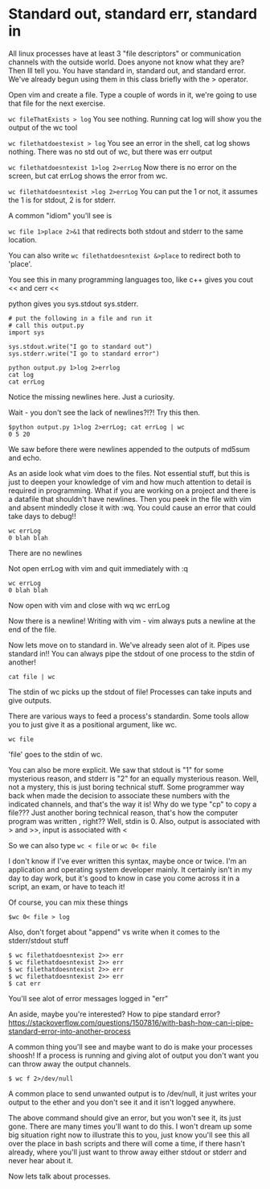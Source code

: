# Standard out, standard err, standard in 

All linux processes have at least 3 "file descriptors" or communication channels with the outside world. Does anyone not know what they are? Then Ill tell you. You have standard in, standard out, and standard error. We've already begun using them in this class briefly with the > operator. 

Open vim and create a file. Type a couple of words in it, we're going to use that file for the next exercise.

`wc fileThatExists > log` You see nothing. Running cat log will show you the output of the wc tool

`wc filethatdoestexist > log` You see an error in the shell, cat log shows nothing. There was no std out of wc, but there was err output

`wc filethatdoesntexist 1>log 2>errLog` Now there is no error on the screen, but cat errLog shows the error from wc.

`wc filethatdoesntexist >log 2>errLog` You can put the 1 or not, it assumes the 1 is for stdout, 2 is for stderr.

A common "idiom" you'll see is

`wc file 1>place 2>&1` that redirects both stdout and stderr to the same location.

You can also write 
`wc filethatdoesntexist &>place` to redirect both to 'place'.

You see this in many programming languages too, like c++ gives you 
cout << 
and 
cerr <<

python gives you sys.stdout sys.stderr.

<Ask for examples from other programing languages>

```
# put the following in a file and run it
# call this output.py
import sys

sys.stdout.write("I go to standard out")
sys.stderr.write("I go to standard error")
```

```
python output.py 1>log 2>errlog
cat log
cat errLog
```

Notice the missing newlines here. Just a curiosity. 


Wait - you don't see the lack of newlines?!?! Try this then.

```
$python output.py 1>log 2>errLog; cat errLog | wc
0 5 20
```

We saw before there were newlines appended to the outputs of md5sum and echo.

As an aside look what vim does to the files. Not essential stuff, but this is just to deepen your knowledge of vim and how much attention to detail is required in programming. What if you are working on a project and there is a datafile that shouldn't have newlines. Then you peek in the file with vim and absent mindedly close it with :wq. You could cause an error that could take days to debug!!

```
wc errLog
0 blah blah
```
There are no newlines

Not open errLog with vim and quit immediately with :q

```
wc errLog
0 blah blah
```
Now open with vim and close with wq
wc errLog

Now there is a newline! Writing with vim - vim always puts a newline at the end of the file.

Now lets move on to standard in. We've already seen alot of it. Pipes use standard in!! You can always pipe the stdout of one process to the stdin of another!

```
cat file | wc
```

The stdin of wc picks up the stdout of file! Processes can take inputs and give outputs.

There are various ways to feed a process's standardin. Some tools allow you to just give it as a positional argument, like wc.

```
wc file
```

'file' goes to the stdin of wc.

You can also be more explicit. We saw that stdout is "1" for some mysterious reason, and stderr is "2" for an equally mysterious reason. Well, not a mystery, this is just boring technical stuff. Some programmer way back when made the decision to associate these numbers with the indicated channels, and that's the way it is! Why do we type "cp" to copy a file??? Just another boring technical reason, that's how the computer program was written , right?? Well, stdin is 0. Also, output is associated with > and >>, input is associated with <

So we can also type `wc < file` or `wc 0< file`

I don't know if I've ever written this syntax, maybe once or twice. I'm an application and operating system developer mainly. It certainly isn't in my day to day work, but it's good to know in case you come across it in a script, an exam, or have to teach it!


Of course, you can mix these things

`$wc 0< file > log`

Also, don't forget about "append" vs write when it comes to the stderr/stdout stuff

```
$ wc filethatdoesntexist 2>> err
$ wc filethatdoesntexist 2>> err
$ wc filethatdoesntexist 2>> err
$ wc filethatdoesntexist 2>> err
$ cat err
```

You'll see alot of error messages logged in "err"

An aside, maybe you're interested? How to pipe standard error?
https://stackoverflow.com/questions/1507816/with-bash-how-can-i-pipe-standard-error-into-another-process

A common thing you'll see and maybe want to do is make your processes shoosh! If a process is running and giving alot of output you don't want you can throw away the output channels.

```
$ wc f 2>/dev/null 
```

A common place to send unwanted output is to /dev/null, it just writes your output to the ether and you don't see it and it isn't logged anywhere.

The above command should give an error, but you won't see it, its just gone. There are many times you'll want to do this. I won't dream up some big situation right now to illustrate this to you, just know you'll see this all over the place in bash scripts and there will come a time, if there hasn't already, where you'll just want to throw away either stdout or stderr and never hear about it.

Now lets talk about processes.
